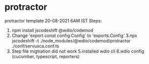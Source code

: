 # protractor
protractor template
20-08-2021 6AM IST
Steps:
1. npm install jscodeshift @wdio/codemod
2. Change 'export const config:Config' to 'exports.Config'
3.npx jscodeshift -t ./node_modules/@wdio/codemod/protractor ./conf/servusca.conf.ts 
4. Step file migtration did not work 
5.installed wdio cli
6.wdio config (cucumber, typescript, reporters)
